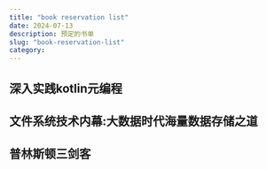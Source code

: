 ```yaml
---
title: "book reservation list"
date: 2024-07-13
description: 预定的书单
slug: "book-reservation-list"
category: 
---
```


## 深入实践kotlin元编程

## 文件系统技术内幕:大数据时代海量数据存储之道

## 普林斯顿三剑客
